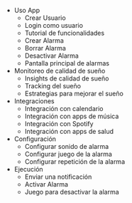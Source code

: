 - Uso App
	- Crear Usuario
	- Login como usuario
	- Tutorial de funcionalidades
	- Crear Alarma
	- Borrar Alarma
	- Desactivar Alarma
	- Pantalla principal de alarmas
- Monitoreo de calidad de sueño
	- Insights de calidad de sueño
	- Tracking del sueño
	- Estrategias para mejorar el sueño
- Integraciones
	- Integración con calendario
	- Integración con apps de música
	- Integración con Spotify
	- Integración con apps de salud
- Configuración
	- Configurar sonido de alarma
	- Configurar juego de la alarma
	- Configurar repetición de la alarma
- Ejecución
	- Enviar una notificación
	- Activar Alarma
	- Juego para desactivar la alarma
